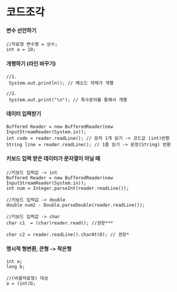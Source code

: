 # 코드조각

#### 변수 선언하기

```
//자료형 변수명 = 상수;
int a = 10;
```

#### 개행하기 (라인 바꾸기)

```
//1.
 System.out.println(); // 메소드 자체가 개행

//2.
 System.out.print("\n"); // 특수문자를 통해서 개행
```

#### 데이터 입력받기

```
Buffered Reader = new BufferedReader(new InputStreamReader(System.in));
int code = reader.readLine(); // 문자 1개 읽기 -> 코드값 (int)반환
String line = reader.readLine(); // 1줄 읽기 -> 문장(String) 반환
```


#### 키보드 입력 받은 데이터가 문자열이 아닐 때

```
//키보드 입력값 -> int
Buffered Reader = new BufferedReader(new InputStreamReader(System.in));
int num = Integer.parseInt(reader.readLine());

//키보드 입력값 -> double
double num2 - Double.parseDouble(reader.readLine());

//키보드 입력값 -> char
char c1  = (char)reader.read(); //권장***

char c2 = reader.readLine().charAt(0); // 권장*
```

#### 명시적 형변환, 큰형 -> 작은형

```
int a;
long b;

//(바꿀자료형) 대상
a = (int)b;
```













